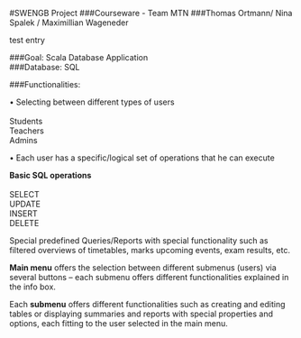 #SWENGB Project 
###Courseware - Team MTN 
###Thomas Ortmann/ Nina Spalek / Maximillian Wageneder

test entry


###Goal: 
Scala Database Application<br>
###Database:
SQL

###Functionalities:<br>

•	Selecting between different types of users<br><br>
Students<br>
Teachers<br>
Admins<br>

•	Each user has a specific/logical set of operations that he can execute<br>

**Basic SQL operations**<br><br>
SELECT<br>
UPDATE<br>
INSERT<br>
DELETE<br>

Special predefined Queries/Reports with special functionality such as filtered overviews of timetables, marks upcoming events, exam results, etc. <br>

**Main menu** offers the selection between different submenus (users) via several buttons – each submenu offers different functionalities explained in the info box.<br>

Each **submenu** offers different functionalities such as creating and editing tables or displaying summaries and reports with special properties and options, each fitting to the user selected in the main menu. 